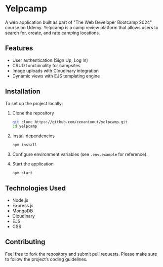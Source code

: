 # Yelpcamp

A web application built as part of "The Web Developer Bootcamp 2024" course on Udemy. Yelpcamp is a camp review platform that allows users to search for, create, and rate camping locations.

## Features

- User authentication (Sign Up, Log In)
- CRUD functionality for campsites
- Image uploads with Cloudinary integration
- Dynamic views with EJS templating engine

## Installation

To set up the project locally:

1. Clone the repository
    ```bash
    git clone https://github.com/cenanionut/yelpcamp.git
    cd yelpcamp
    ```

2. Install dependencies
    ```bash
    npm install
    ```

3. Configure environment variables (see `.env.example` for reference).

4. Start the application
    ```bash
    npm start
    ```

## Technologies Used

- Node.js
- Express.js
- MongoDB
- Cloudinary
- EJS
- CSS

## Contributing

Feel free to fork the repository and submit pull requests. Please make sure to follow the project’s coding guidelines.

